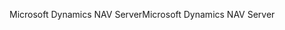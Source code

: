 <span data-ttu-id="be121-101">Microsoft Dynamics NAV Server</span><span class="sxs-lookup"><span data-stu-id="be121-101">Microsoft Dynamics NAV Server</span></span>